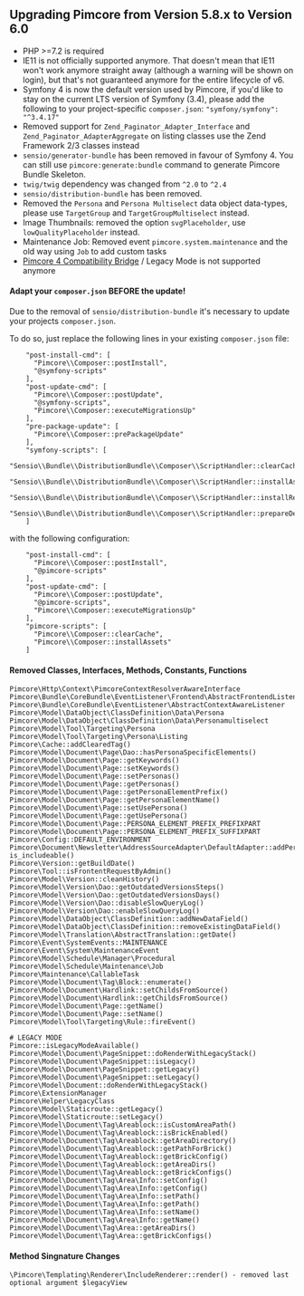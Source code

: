 ## Upgrading Pimcore from Version 5.8.x to Version 6.0

- PHP >=7.2 is required
- IE11 is not officially supported anymore. That doesn't mean that IE11 won't work anymore straight away (although a warning will be shown on login), but that's not guaranteed anymore for the entire lifecycle of v6.
- Symfony 4 is now the default version used by Pimcore, if you'd like to stay on the current LTS version of Symfony (3.4), please add the following to your project-specific `composer.json`: `"symfony/symfony": "^3.4.17"`
- Removed support for `Zend_Paginator_Adapter_Interface` and `Zend_Paginator_AdapterAggregate` on listing classes use the Zend Framework 2/3 classes instead
- `sensio/generator-bundle` has been removed in favour of Symfony 4. You can still use `pimcore:generate:bundle` command to generate Pimcore Bundle Skeleton.
- `twig/twig` dependency was changed from `^2.0` to `^2.4`
- `sensio/distribution-bundle` has been removed. 
- Removed the `Persona` and `Persona Multiselect` data object data-types, please use `TargetGroup` and `TargetGroupMultiselect` instead. 
- Image Thumbnails: removed the option `svgPlaceholder`, use `lowQualityPlaceholder` instead.
- Maintenance Job: Removed event `pimcore.system.maintenance` and the old way using `Job` to add custom tasks
- [Pimcore 4 Compatibility Bridge](https://github.com/pimcore/pimcore4-compatibility-bridge) / Legacy Mode is not supported anymore

#### Adapt your `composer.json` BEFORE the update! 
Due to the removal of `sensio/distribution-bundle` it's necessary to update your projects `composer.json`. 

To do so, just replace the following lines in your existing `composer.json` file: 
```
    "post-install-cmd": [
      "Pimcore\\Composer::postInstall",
      "@symfony-scripts"
    ],
    "post-update-cmd": [
      "Pimcore\\Composer::postUpdate",
      "@symfony-scripts",
      "Pimcore\\Composer::executeMigrationsUp"
    ],
    "pre-package-update": [
      "Pimcore\\Composer::prePackageUpdate"
    ],
    "symfony-scripts": [
      "Sensio\\Bundle\\DistributionBundle\\Composer\\ScriptHandler::clearCache",
      "Sensio\\Bundle\\DistributionBundle\\Composer\\ScriptHandler::installAssets",
      "Sensio\\Bundle\\DistributionBundle\\Composer\\ScriptHandler::installRequirementsFile",
      "Sensio\\Bundle\\DistributionBundle\\Composer\\ScriptHandler::prepareDeploymentTarget"
    ]     
```

with the following configuration:  
```
    "post-install-cmd": [
      "Pimcore\\Composer::postInstall",
      "@pimcore-scripts"
    ],
    "post-update-cmd": [
      "Pimcore\\Composer::postUpdate",
      "@pimcore-scripts",
      "Pimcore\\Composer::executeMigrationsUp"
    ],
    "pimcore-scripts": [
      "Pimcore\\Composer::clearCache",
      "Pimcore\\Composer::installAssets"
    ]
```

#### Removed Classes, Interfaces, Methods, Constants, Functions
```
Pimcore\Http\Context\PimcoreContextResolverAwareInterface
Pimcore\Bundle\CoreBundle\EventListener\Frontend\AbstractFrontendListener
Pimcore\Bundle\CoreBundle\EventListener\AbstractContextAwareListener
Pimcore\Model\DataObject\ClassDefinition\Data\Persona
Pimcore\Model\DataObject\ClassDefinition\Data\Personamultiselect
Pimcore\Model\Tool\Targeting\Persona
Pimcore\Model\Tool\Targeting\Persona\Listing
Pimcore\Cache::addClearedTag()
Pimcore\Model\Document\Page\Dao::hasPersonaSpecificElements()
Pimcore\Model\Document\Page::getKeywords()
Pimcore\Model\Document\Page::setKeywords()
Pimcore\Model\Document\Page::setPersonas()
Pimcore\Model\Document\Page::getPersonas()
Pimcore\Model\Document\Page::getPersonaElementPrefix()
Pimcore\Model\Document\Page::getPersonaElementName()
Pimcore\Model\Document\Page::setUsePersona()
Pimcore\Model\Document\Page::getUsePersona()
Pimcore\Model\Document\Page::PERSONA_ELEMENT_PREFIX_PREFIXPART
Pimcore\Model\Document\Page::PERSONA_ELEMENT_PREFIX_SUFFIXPART
Pimcore\Config::DEFAULT_ENVIRONMENT
Pimcore\Document\Newsletter\AddressSourceAdapter\DefaultAdapter::addPersonaConditions()
is_includeable()
Pimcore\Version::getBuildDate()
Pimcore\Tool::isFrontentRequestByAdmin()
Pimcore\Model\Version::cleanHistory()
Pimcore\Model\Version\Dao::getOutdatedVersionsSteps()
Pimcore\Model\Version\Dao::getOutdatedVersionsDays()
Pimcore\Model\Version\Dao::disableSlowQueryLog()
Pimcore\Model\Version\Dao::enableSlowQueryLog()
Pimcore\Model\DataObject\ClassDefinition::addNewDataField()
Pimcore\Model\DataObject\ClassDefinition::removeExistingDataField()
Pimcore\Model\Translation\AbstractTranslation::getDate()
Pimcore\Event\SystemEvents::MAINTENANCE
Pimcore\Event\System\MaintenanceEvent
Pimcore\Model\Schedule\Manager\Procedural
Pimcore\Model\Schedule\Maintenance\Job
Pimcore\Maintenance\CallableTask
Pimcore\Model\Document\Tag\Block::enumerate()
Pimcore\Model\Document\Hardlink::setChildsFromSource()
Pimcore\Model\Document\Hardlink::getChildsFromSource()
Pimcore\Model\Document\Page::getName()
Pimcore\Model\Document\Page::setName()
Pimcore\Model\Tool\Targeting\Rule::fireEvent()

# LEGACY MODE
Pimcore::isLegacyModeAvailable()
Pimcore\Model\Document\PageSnippet::doRenderWithLegacyStack()
Pimcore\Model\Document\PageSnippet::isLegacy()
Pimcore\Model\Document\PageSnippet::getLegacy()
Pimcore\Model\Document\PageSnippet::setLegacy()
Pimcore\Model\Document::doRenderWithLegacyStack()
Pimcore\ExtensionManager
Pimcore\Helper\LegacyClass
Pimcore\Model\Staticroute::getLegacy()
Pimcore\Model\Staticroute::setLegacy()
Pimcore\Model\Document\Tag\Areablock::isCustomAreaPath()
Pimcore\Model\Document\Tag\Areablock::isBrickEnabled()
Pimcore\Model\Document\Tag\Areablock::getAreaDirectory()
Pimcore\Model\Document\Tag\Areablock::getPathForBrick()
Pimcore\Model\Document\Tag\Areablock::getBrickConfig()
Pimcore\Model\Document\Tag\Areablock::getAreaDirs()
Pimcore\Model\Document\Tag\Areablock::getBrickConfigs()
Pimcore\Model\Document\Tag\Area\Info::setConfig()
Pimcore\Model\Document\Tag\Area\Info::getConfig()
Pimcore\Model\Document\Tag\Area\Info::setPath()
Pimcore\Model\Document\Tag\Area\Info::getPath()
Pimcore\Model\Document\Tag\Area\Info::setName()
Pimcore\Model\Document\Tag\Area\Info::getName()
Pimcore\Model\Document\Tag\Area::getAreaDirs()
Pimcore\Model\Document\Tag\Area::getBrickConfigs()
```

#### Method Singnature Changes
```
\Pimcore\Templating\Renderer\IncludeRenderer::render() - removed last optional argument $legacyView
```
